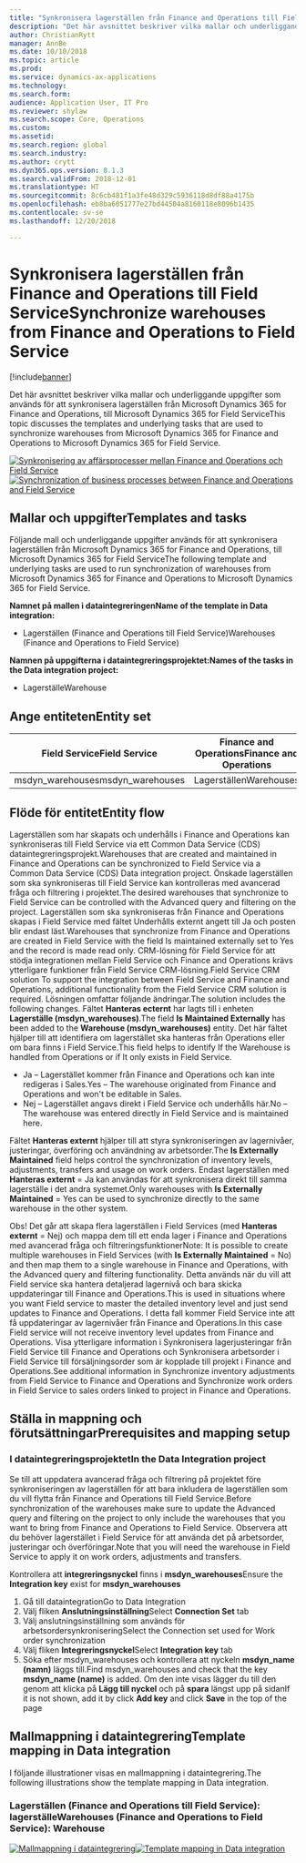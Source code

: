 ```yaml
---
title: "Synkronisera lagerställen från Finance and Operations till Field Service"
description: "Det här avsnittet beskriver vilka mallar och underliggande uppgifter som används för att synkronisera lagerställen från Microsoft Dynamics 365 for Finance and Operations, till Microsoft Dynamics 365 for Field Service"
author: ChristianRytt
manager: AnnBe
ms.date: 10/10/2018
ms.topic: article
ms.prod: 
ms.service: dynamics-ax-applications
ms.technology: 
ms.search.form: 
audience: Application User, IT Pro
ms.reviewer: shylaw
ms.search.scope: Core, Operations
ms.custom: 
ms.assetid: 
ms.search.region: global
ms.search.industry: 
ms.author: crytt
ms.dyn365.ops.version: 8.1.3
ms.search.validFrom: 2018-12-01
ms.translationtype: HT
ms.sourcegitcommit: 8c6cb481f1a3fe48d329c5936118d8df88a4175b
ms.openlocfilehash: eb8ba6051777e27bd44504a8160118e8096b1435
ms.contentlocale: sv-se
ms.lasthandoff: 12/20/2018

---
```


# <a name="synchronize-warehouses-from-finance-and-operations-to-field-service"></a><span data-ttu-id="52d63-103">Synkronisera lagerställen från Finance and Operations till Field Service</span><span class="sxs-lookup"><span data-stu-id="52d63-103">Synchronize warehouses from Finance and Operations to Field Service</span></span>

[!include[banner](../includes/banner.md)]

<span data-ttu-id="52d63-104">Det här avsnittet beskriver vilka mallar och underliggande uppgifter som används för att synkronisera lagerställen från Microsoft Dynamics 365 for Finance and Operations, till Microsoft Dynamics 365 for Field Service</span><span class="sxs-lookup"><span data-stu-id="52d63-104">This topic discusses the templates and underlying tasks that are used to synchronize warehouses from Microsoft Dynamics 365 for Finance and Operations to Microsoft Dynamics 365 for Field Service.</span></span>

<span data-ttu-id="52d63-105">[![Synkronisering av affärsprocesser mellan Finance and Operations och Field Service](./media/FSWarehouseOW.png)](./media/FSWarehouseOW.png)</span><span class="sxs-lookup"><span data-stu-id="52d63-105">[![Synchronization of business processes between Finance and Operations and Field Service](./media/FSWarehouseOW.png)](./media/FSWarehouseOW.png)</span></span>

## <a name="templates-and-tasks"></a><span data-ttu-id="52d63-106">Mallar och uppgifter</span><span class="sxs-lookup"><span data-stu-id="52d63-106">Templates and tasks</span></span>
<span data-ttu-id="52d63-107">Följande mall och underliggande uppgifter används för att synkronisera lagerställen från Microsoft Dynamics 365 for Finance and Operations, till Microsoft Dynamics 365 for Field Service</span><span class="sxs-lookup"><span data-stu-id="52d63-107">The following template and underlying tasks are used to run synchronization of warehouses from Microsoft Dynamics 365 for Finance and Operations to Microsoft Dynamics 365 for Field Service.</span></span>

<span data-ttu-id="52d63-108">**Namnet på mallen i dataintegreringen**</span><span class="sxs-lookup"><span data-stu-id="52d63-108">**Name of the template in Data integration:**</span></span>
- <span data-ttu-id="52d63-109">Lagerställen (Finance and Operations till Field Service)</span><span class="sxs-lookup"><span data-stu-id="52d63-109">Warehouses (Finance and Operations to Field Service)</span></span>

<span data-ttu-id="52d63-110">**Namnen på uppgifterna i dataintegreringsprojektet:**</span><span class="sxs-lookup"><span data-stu-id="52d63-110">**Names of the tasks in the Data integration project:**</span></span>
- <span data-ttu-id="52d63-111">Lagerställe</span><span class="sxs-lookup"><span data-stu-id="52d63-111">Warehouse</span></span>

## <a name="entity-set"></a><span data-ttu-id="52d63-112">Ange entiteten</span><span class="sxs-lookup"><span data-stu-id="52d63-112">Entity set</span></span>
| <span data-ttu-id="52d63-113">Field Service</span><span class="sxs-lookup"><span data-stu-id="52d63-113">Field Service</span></span>    | <span data-ttu-id="52d63-114">Finance and Operations</span><span class="sxs-lookup"><span data-stu-id="52d63-114">Finance and Operations</span></span>                 |
|------------------|----------------------------------------|
| <span data-ttu-id="52d63-115">msdyn_warehouses</span><span class="sxs-lookup"><span data-stu-id="52d63-115">msdyn_warehouses</span></span> | <span data-ttu-id="52d63-116">Lagerställen</span><span class="sxs-lookup"><span data-stu-id="52d63-116">Warehouses</span></span>                             |

## <a name="entity-flow"></a><span data-ttu-id="52d63-117">Flöde för entitet</span><span class="sxs-lookup"><span data-stu-id="52d63-117">Entity flow</span></span>
<span data-ttu-id="52d63-118">Lagerställen som har skapats och underhålls i Finance and Operations kan synkroniseras till Field Service via ett Common Data Service (CDS) dataintegreringsprojekt.</span><span class="sxs-lookup"><span data-stu-id="52d63-118">Warehouses that are created and maintained in Finance and Operations can be synchronized to Field Service via a Common Data Service (CDS) Data integration project.</span></span> <span data-ttu-id="52d63-119">Önskade lagerställen som ska synkroniseras till Field Service kan kontrolleras med avancerad fråga och filtrering i projektet.</span><span class="sxs-lookup"><span data-stu-id="52d63-119">The desired warehouses that synchronize to Field Service can be controlled with the Advanced query and filtering on the project.</span></span> <span data-ttu-id="52d63-120">Lagerställen som ska synkroniseras från Finance and Operations skapas i Field Service med fältet Underhålls externt angett till Ja och posten blir endast läst.</span><span class="sxs-lookup"><span data-stu-id="52d63-120">Warehouses that synchronize from Finance and Operations are created in Field Service with the field Is maintained externally set to Yes and the record is made read only.</span></span>
<span data-ttu-id="52d63-121">CRM-lösning för Field Service för att stödja integrationen mellan Field Service och Finance and Operations krävs ytterligare funktioner från Field Service CRM-lösning.</span><span class="sxs-lookup"><span data-stu-id="52d63-121">Field Service CRM solution To support the integration between Field Service and Finance and Operations, additional functionality from the Field Service CRM solution is required.</span></span> <span data-ttu-id="52d63-122">Lösningen omfattar följande ändringar.</span><span class="sxs-lookup"><span data-stu-id="52d63-122">The solution includes the following changes.</span></span>
<span data-ttu-id="52d63-123">Fältet **Hanteras ecternt** har lagts till i enheten **Lagerställe (msdyn_warehouses)**.</span><span class="sxs-lookup"><span data-stu-id="52d63-123">The field **Is Maintained Externally** has been added to the **Warehouse (msdyn_warehouses)** entity.</span></span> <span data-ttu-id="52d63-124">Det här fältet hjälper till att identifiera om lagerstället ska hanteras från Operations eller om bara finns i Field Service.</span><span class="sxs-lookup"><span data-stu-id="52d63-124">This field helps to identify If the Warehouse is handled from Operations or if It only exists in Field Service.</span></span>
- <span data-ttu-id="52d63-125">Ja – Lagerstället kommer från Finance and Operations och kan inte redigeras i Sales.</span><span class="sxs-lookup"><span data-stu-id="52d63-125">Yes – The warehouse originated from Finance and Operations and won't be editable in Sales.</span></span>
- <span data-ttu-id="52d63-126">Nej – Lagerstället angavs direkt i Field Service och underhålls här.</span><span class="sxs-lookup"><span data-stu-id="52d63-126">No – The warehouse was entered directly in Field Service and is maintained here.</span></span>

<span data-ttu-id="52d63-127">Fältet **Hanteras externt** hjälper till att styra synkroniseringen av lagernivåer, justeringar, överföring och användning av arbetsorder.</span><span class="sxs-lookup"><span data-stu-id="52d63-127">The **Is Externally Maintained** field helps control the synchronization of inventory levels, adjustments, transfers and usage on work orders.</span></span> <span data-ttu-id="52d63-128">Endast lagerställen med **Hanteras externt** = Ja kan användas för att synkronisera direkt till samma lagerställe i det andra systemet.</span><span class="sxs-lookup"><span data-stu-id="52d63-128">Only warehouses with **Is Externally Maintained** = Yes can be used to synchronize directly to the same warehouse in the other system.</span></span> 

<span data-ttu-id="52d63-129">Obs! Det går att skapa flera lagerställen i Field Services (med **Hanteras externt** = Nej) och mappa dem till ett enda lager i Finance and Operations med avancerad fråga och filtreringsfunktioner</span><span class="sxs-lookup"><span data-stu-id="52d63-129">Note: It is possible to create multiple warehouses in Field Services (with **Is Externally Maintained** = No) and then map them to a single warehouse in Finance and Operations, with the Advanced query and filtering functionality.</span></span> <span data-ttu-id="52d63-130">Detta används när du vill att Field service ska hantera detaljerad lagernivå och bara skicka uppdateringar till Finance and Operations.</span><span class="sxs-lookup"><span data-stu-id="52d63-130">This is used in situations where you want Field service to master the detailed inventory level and just send updates to Finance and Operations.</span></span> <span data-ttu-id="52d63-131">I detta fall kommer Field Service inte att få uppdateringar av lagernivåer från Finance and Operations.</span><span class="sxs-lookup"><span data-stu-id="52d63-131">In this case Field service will not receive inventory level updates from Finance and Operations.</span></span> <span data-ttu-id="52d63-132">Visa ytterligare information i Synkronisera lagerjusteringar från Field Service till Finance and Operations och Synkronisera arbetsorder i Field Service till försäljningsorder som är kopplade till projekt i Finance and Operations.</span><span class="sxs-lookup"><span data-stu-id="52d63-132">See additional information in Synchronize inventory adjustments from Field Service to Finance and Operations and Synchronize work orders in Field Service to sales orders linked to project in Finance and Operations.</span></span>

## <a name="prerequisites-and-mapping-setup"></a><span data-ttu-id="52d63-133">Ställa in mappning och förutsättningar</span><span class="sxs-lookup"><span data-stu-id="52d63-133">Prerequisites and mapping setup</span></span>
### <a name="in-the-data-integration-project"></a><span data-ttu-id="52d63-134">I dataintegreringsprojektet</span><span class="sxs-lookup"><span data-stu-id="52d63-134">In the Data Integration project</span></span>
<span data-ttu-id="52d63-135">Se till att uppdatera avancerad fråga och filtrering på projektet före synkroniseringen av lagerställen för att bara inkludera de lagerställen som du vill flytta från Finance and Operations till Field Service.</span><span class="sxs-lookup"><span data-stu-id="52d63-135">Before synchronization of the warehouses make sure to update the Advanced query and filtering on the project to only include the warehouses that you want to bring from Finance and Operations to Field Service.</span></span> <span data-ttu-id="52d63-136">Observera att du behöver lagerstället i Field Service för att använda det på arbetsorder, justeringar och överföringar.</span><span class="sxs-lookup"><span data-stu-id="52d63-136">Note that you will need the warehouse in Field Service to apply it on work orders, adjustments and transfers.</span></span>  

<span data-ttu-id="52d63-137">Kontrollera att **integreringsnyckel** finns i **msdyn_warehouses**</span><span class="sxs-lookup"><span data-stu-id="52d63-137">Ensure the **Integration key** exist for **msdyn_warehouses**</span></span>
1. <span data-ttu-id="52d63-138">Gå till dataintegration</span><span class="sxs-lookup"><span data-stu-id="52d63-138">Go to Data Integration</span></span>
2. <span data-ttu-id="52d63-139">Välj fliken **Anslutningsinställning**</span><span class="sxs-lookup"><span data-stu-id="52d63-139">Select **Connection Set** tab</span></span>
3. <span data-ttu-id="52d63-140">Välj anslutningsinställning som används för arbetsordersynkronisering</span><span class="sxs-lookup"><span data-stu-id="52d63-140">Select the Connection set used for Work order synchronization</span></span>
4. <span data-ttu-id="52d63-141">Välj fliken **Integreringsnyckel**</span><span class="sxs-lookup"><span data-stu-id="52d63-141">Select **Integration key** tab</span></span>
5. <span data-ttu-id="52d63-142">Söka efter msdyn_warehouses och kontrollera att nyckeln **msdyn_name (namn)** läggs till.</span><span class="sxs-lookup"><span data-stu-id="52d63-142">Find msdyn_warehouses and check that the key **msdyn_name (name)** is added.</span></span> <span data-ttu-id="52d63-143">Om den inte visas lägger du till den genom att klicka på **Lägg till nyckel** och på **spara** längst upp på sidan</span><span class="sxs-lookup"><span data-stu-id="52d63-143">If it is not shown, add it by click **Add key** and click **Save** in the top of the page</span></span>

## <a name="template-mapping-in-data-integration"></a><span data-ttu-id="52d63-144">Mallmappning i dataintegrering</span><span class="sxs-lookup"><span data-stu-id="52d63-144">Template mapping in Data integration</span></span>

<span data-ttu-id="52d63-145">I följande illustrationer visas en mallmappning i dataintegrering.</span><span class="sxs-lookup"><span data-stu-id="52d63-145">The following illustrations show the template mapping in Data integration.</span></span>

### <a name="warehouses-finance-and-operations-to-field-service-warehouse"></a><span data-ttu-id="52d63-146">Lagerställen (Finance and Operations till Field Service): lagerställe</span><span class="sxs-lookup"><span data-stu-id="52d63-146">Warehouses (Finance and Operations to Field Service): Warehouse</span></span>

<span data-ttu-id="52d63-147">[![Mallmappning i dataintegrering](./media/Warehouse1.png)](./media/Warehouse1.png)</span><span class="sxs-lookup"><span data-stu-id="52d63-147">[![Template mapping in Data integration](./media/Warehouse1.png)](./media/Warehouse1.png)</span></span>

